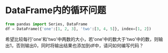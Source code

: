 # DataFrame内的循环问题


```python
from pandas import Series, DataFrame
df = DataFrame({'one':[1, 2, 3], 'two':[3, 4, 5]}, index=[1, 2])
```
希望比较每行'one'和'two'中两数的大小，若'one'中的数大于'two'中的数，则输出1，否则输出0，同时将输出结果也添加到df中，请问如何编写代码？
